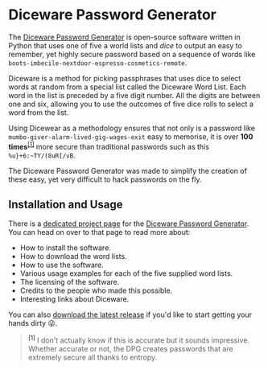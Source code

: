 # Diceware Password Generator
The [Diceware Password Generator][dpg] is open-source software written in Python that uses one of five a world lists and _dice_ to output an easy to remember, yet highly secure password based on a sequence of words like `boots-imbecile-nextdoor-espresso-cosmetics-remote`.

Diceware is a method for picking passphrases that uses dice to select words at random from a special list called the Diceware Word List. Each word in the list is preceded by a five digit number. All the digits are between one and six, allowing you to use the outcomes of five dice rolls to select a word from the list.

Using Dicewear as a methodology ensures that not only is a password like `mumbo-giver-alarm-lived-gig-wages-exit` easy to memorise, it is over **100 times**<sup>[[1]](#footnote)</sup> more secure than traditional passwords such as this `%u}+6:~TY/(8uR[/vB`.

The Diceware Password Generator was made to simplify the creation of these easy, yet very difficult to hack passwords on the fly. 

## Installation and Usage
There is a [dedicated project page][dpg] for the [Diceware Password Generator][dpg]. You can head on over to that page to read more about:

- How to install the software.
- How to download the word lists.
- How to use the software.
- Various usage examples for each of the five supplied word lists.
- The licensing of the software.
- Credits to the people who made this possible.
- Interesting links about Diceware.

You can also [download the latest release][download] if you'd like to start getting your hands dirty :stuck_out_tongue_winking_eye:.

[dpg]: https://justin.hartman.me/diceware-password-generator/
[download]: https://github.com/justinhartman/diceware-password-generator/archive/master.zip

> <a name="footnote"><sup>[1]</sup></a> I don't actually know if this is accurate but it sounds impressive. Whether accurate or not, the DPG creates passwords that are extremely secure all thanks to entropy.
